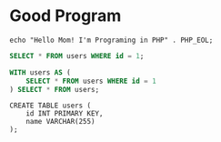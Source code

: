 # Good Program

```invalid
echo "Hello Mom! I'm Programing in PHP" . PHP_EOL;
```

```sql
SELECT * FROM users WHERE id = 1;
```

```sql
WITH users AS (
    SELECT * FROM users WHERE id = 1
) SELECT * FROM users;
```

```postgresql
CREATE TABLE users (
    id INT PRIMARY KEY,
    name VARCHAR(255)
);
```
